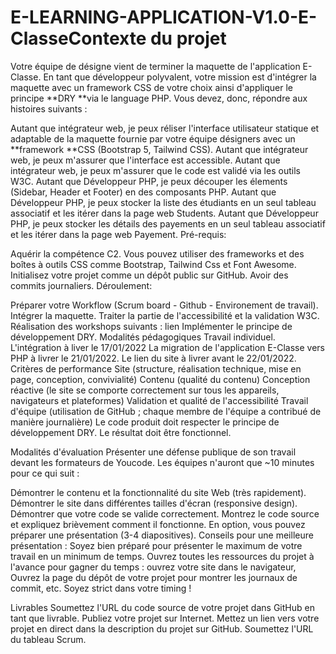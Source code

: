 # E-LEARNING-APPLICATION-V1.0-E-ClasseContexte du projet
Votre équipe de désigne vient de terminer la maquette de l'application E-Classe. En tant que développeur polyvalent, votre mission est d'intégrer la maquette avec un framework CSS de votre choix ainsi d'appliquer le principe **DRY **via le language PHP. Vous devez, donc, répondre aux histoires suivants :

Autant que intégrateur web, je peux réliser l'interface utilisateur statique et adaptable de la maquette fournie par votre équipe désigners avec un **framework **CSS (Bootstrap 5, Tailwind CSS).
Autant que intégrateur web, je peux m'assurer que l'interface est accessible.
Autant que intégrateur web, je peux m'assurer que le code est validé via les outils W3C.
Autant que Développeur PHP, je peux découper les élements (Sidebar, Header et Footer) en des composants PHP.
Autant que Développeur PHP, je peux stocker la liste des étudiants en un seul tableau associatif et les itérer dans la page web Students.
Autant que Développeur PHP, je peux stocker les détails des payements en un seul tableau associatif et les itérer dans la page web Payement.
Pré-requis:

Aquérir la compétence C2.
Vous pouvez utiliser des frameworks et des boîtes à outils CSS comme Bootstrap, Tailwind Css et Font Awesome.
Initialisez votre projet comme un dépôt public sur GitHub.
Avoir des commits journaliers.
Déroulement:

Préparer votre Workflow (Scrum board - Github - Environement de travail).
Intégrer la maquette.
Traiter la partie de l'accessibilité et la validation W3C.
Réalisation des workshops suivants : lien
Implémenter le principe de développement DRY.
Modalités pédagogiques
Travail individuel.
L'intégration à liver le 17/01/2022
La migration de l'application E-Classe vers PHP à livrer le 21/01/2022.
Le lien du site à livrer avant le 22/01/2022.
Critères de performance
Site (structure, réalisation technique, mise en page, conception, convivialité)
Contenu (qualité du contenu)
Conception réactive (le site se comporte correctement sur tous les appareils, navigateurs et plateformes)
Validation et qualité de l'accessibilité
Travail d'équipe (utilisation de GitHub ; chaque membre de l'équipe a contribué de manière journalière)
Le code produit doit respecter le principe de développement DRY.
Le résultat doit être fonctionnel.

Modalités d'évaluation
Présenter une défense publique de son travail devant les formateurs de Youcode.
Les équipes n'auront que ~10 minutes pour ce qui suit :

Démontrer le contenu et la fonctionnalité du site Web (très rapidement).
Démontrer le site dans différentes tailles d'écran (responsive design).
Démontrer que votre code se valide correctement.
Montrez le code source et expliquez brièvement comment il fonctionne.
En option, vous pouvez préparer une présentation (3-4 diapositives). Conseils pour une meilleure présentation :
Soyez bien préparé pour présenter le maximum de votre travail en un minimum de temps.
Ouvrez toutes les ressources du projet à l'avance pour gagner du temps : ouvrez votre site dans le navigateur, Ouvrez la page du dépôt de votre projet pour montrer les journaux de commit, etc.
Soyez strict dans votre timing !

Livrables
Soumettez l'URL du code source de votre projet dans GitHub en tant que livrable. 
Publiez votre projet sur Internet. Mettez un lien vers votre projet en direct dans la description du projet sur GitHub.
Soumettez l'URL du tableau Scrum.
